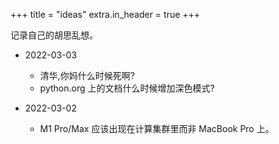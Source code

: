 +++
title = "ideas"
extra.in_header = true
+++

记录自己的胡思乱想。

- 2022-03-03
    - 清华,你妈什么时候死啊?
    - python.org 上的文档什么时候增加深色模式?

- 2022-03-02
    - M1 Pro/Max 应该出现在计算集群里而非 MacBook Pro 上。